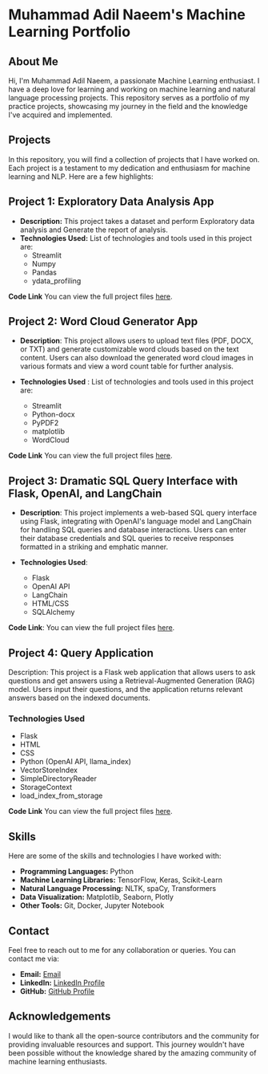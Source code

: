 # **Muhammad Adil Naeem's Machine Learning Portfolio**

## **About Me**

Hi, I'm Muhammad Adil Naeem, a passionate Machine Learning enthusiast. I have a deep love for learning and working on machine learning and natural language processing projects. This repository serves as a portfolio of my practice projects, showcasing my journey in the field and the knowledge I've acquired and implemented.

## **Projects**

In this repository, you will find a collection of projects that I have worked on. Each project is a testament to my dedication and enthusiasm for machine learning and NLP. Here are a few highlights:

## **Project 1: Exploratory Data Analysis App**
   - **Description:** This project takes a dataset and perform Exploratory data analysis and Generate the report of analysis.
   - **Technologies Used:** List of technologies and tools used in this project are:
     - Streamlit
     - Numpy
     - Pandas
     - ydata_profiling
  
**Code Link**
You can view the full project files [here](https://github.com/muhammadadilnaeem/Practice-Projects/tree/main/Exploratory%20Data%20Analysis%20App).

## **Project 2: Word Cloud Generator App**

   - **Description**: This project allows users to upload text files (PDF, DOCX, or TXT) and generate customizable word clouds based on the text content. Users can also download the generated word cloud images in various formats and view a word count table for further analysis.
   
   - **Technologies Used** : List of technologies and tools used in this project are:
      - Streamlit
      - Python-docx
      - PyPDF2
      - matplotlib
      - WordCloud
  
**Code Link**
You can view the full project files [here](https://github.com/muhammadadilnaeem/Practice-Projects/tree/main/WordCloud%20Generater%20App).

## **Project 3: Dramatic SQL Query Interface with Flask, OpenAI, and LangChain**

- **Description**: This project implements a web-based SQL query interface using Flask, integrating with OpenAI's language model and LangChain for handling SQL queries and database interactions. Users can enter their database credentials and SQL queries to receive responses formatted in a striking and emphatic manner.

- **Technologies Used**:
  - Flask
  - OpenAI API
  - LangChain
  - HTML/CSS
  - SQLAlchemy

**Code Link**: You can view the full project files [here](https://github.com/muhammadadilnaeem/Practice-Projects/tree/main/SQL%20Query%20App).


## **Project 4: Query Application**

Description: This project is a Flask web application that allows users to ask questions and get answers using a Retrieval-Augmented Generation (RAG) model. Users input their questions, and the application returns relevant answers based on the indexed documents.

### **Technologies Used**

- Flask
- HTML
- CSS
- Python (OpenAI API, llama_index)
- VectorStoreIndex
- SimpleDirectoryReader
- StorageContext
- load_index_from_storage

**Code Link**
You can view the full project files [here](https://github.com/muhammadadilnaeem/Practice-Projects.git).


## **Skills**

Here are some of the skills and technologies I have worked with:

- **Programming Languages:** Python
- **Machine Learning Libraries:** TensorFlow, Keras, Scikit-Learn
- **Natural Language Processing:** NLTK, spaCy, Transformers
- **Data Visualization:** Matplotlib, Seaborn, Plotly
- **Other Tools:** Git, Docker, Jupyter Notebook

## **Contact**

Feel free to reach out to me for any collaboration or queries. You can contact me via:

- **Email:** [Email](madilnaeem0@gmail.com)
- **LinkedIn:** [LinkedIn Profile](https://www.linkedin.com/in/muhammad-adil-naeem-26878b2b9/)
- **GitHub:** [GitHub Profile](https://github.com/muhammadadilnaeem)

## **Acknowledgements**

I would like to thank all the open-source contributors and the community for providing invaluable resources and support. This journey wouldn't have been possible without the knowledge shared by the amazing community of machine learning enthusiasts.
